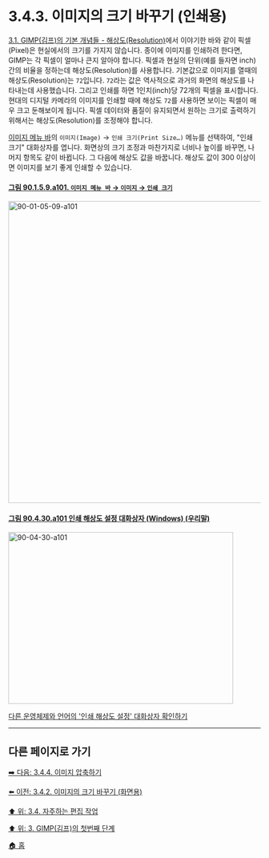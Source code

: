# 3.4.3. 이미지의 크기 바꾸기 (인쇄용)
[3.1. GIMP(김프)의 기본 개념들 - 해상도(Resolution)](./03-01-basic-concepts.md#해상도resolution)에서 이야기한 바와 같이 픽셀(Pixel)은 현실에서의 크기를 가지지 않습니다. 종이에 이미지를 인쇄하려 한다면, GIMP는 각 픽셀이 얼마나 큰지 알아야 합니다. 픽셀과 현실의 단위(예를 들자면 inch)간의 비율을 정하는데 해상도(Resolution)를 사용합니다. 기본값으로 이미지를 열때의 해상도(Resolution)는 `72`입니다. `72`라는 값은 역사적으로 과거의 화면의 해상도를 나타내는데 사용했습니다. 그리고 인쇄를 하면 1인치(inch)당 72개의 픽셀을 표시합니다. 현대의 디지털 카메라의 이미지를 인쇄할 때에 해상도 `72`를 사용하면 보이는 픽셀이 매우 크고 둔해보이게 됩니다. 픽셀 데이터와 품질이 유지되면서 원하는 크기로 출력하기 위해서는 해상도(Resolution)를 조정해야 합니다. 

[이미지 메뉴 바](./19-glossaryx-image_menu_bar.md)의 `이미지(Image)` → `인쇄 크기(Print Size…)` 메뉴를 선택하여, "인쇄 크기" 대화상자를 엽니다. 화면상의 크기 조정과 마찬가지로 너비나 높이를 바꾸면, 나머지 항목도 같이 바뀝니다. 그 다음에 해상도 값을 바꿉니다. 해상도 값이 300 이상이면 이미지를 보기 좋게 인쇄할 수 있습니다.

<a id="90-01-05-09-a101"></a>

#### [그림 90.1.5.9.a101. `이미지 메뉴 바` → `이미지` → `인쇄 크기`](./90-01-05-09-print_size.md#90-01-05-09-a101)
<img width="977" height="603" alt="90-01-05-09-a101" src="https://github.com/user-attachments/assets/d99cce28-7bf5-4256-92e8-a63181ef7a93" />

<a id="90-04-30-a101"></a>

#### [그림 90.4.30.a101 인쇄 해상도 설정 대화상자 (Windows) (우리말)](./90-04-0030-set_image_print_resolution.md#90-04-30-a101)
<img width="449" height="343" alt="90-04-30-a101" src="https://github.com/wonder13662/gimp/assets/15767104/6f4138fe-b944-4a86-bd46-9b30ddd4181c" />

[다른 운영체제와 언어의 '인쇄 해상도 설정' 대화상자 확인하기](./90-04-0030-set_image_print_resolution.md#90-04-30-a102)

***

## 다른 페이지로 가기

[➡️ 다음: 3.4.4. 이미지 압축하기](./03-04-04-compressing-images.md)

[⬅️ 이전: 3.4.2. 이미지의 크기 바꾸기 (화면용)](./03-04-02-change-the-size-of-an-image-for-the-screen.md)

[⬆️ 위: 3.4. 자주하는 편집 작업](./03-04-00-common-tasks.md)

[⬆️ 위: 3. GIMP(김프)의 첫번째 단계](./03-00-first-step-with-gimp.md)

[🏠 홈](./00-home.md)
